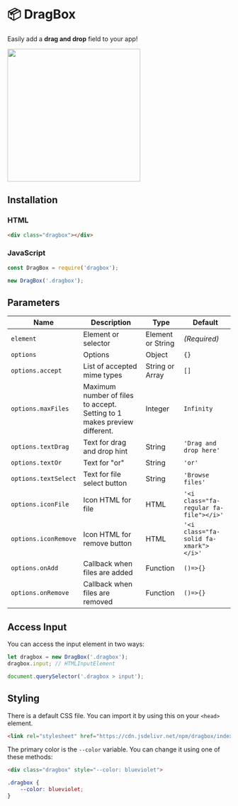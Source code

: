 # 📦 DragBox

Easily add a **drag and drop** field to your app!

<img src="https://bernzrdo.wtf/dragbox.png" width="300">

## Installation

### HTML

```html
<div class="dragbox"></div>
```

### JavaScript

```js
const DragBox = require('dragbox');

new DragBox('.dragbox');
```

## Parameters

| Name                 | Description                                                              | Type              | Default                                |
| -------------------- | ------------------------------------------------------------------------ | ----------------- | -------------------------------------- |
| `element`            | Element or selector                                                      | Element or String | *(Required)*                           |
| `options`            | Options                                                                  | Object            | `{}`                                   |
| `options.accept`     | List of accepted mime types                                              | String or Array   | `[]`                                   |
| `options.maxFiles`   | Maximum number of files to accept. Setting to 1 makes preview different. | Integer           | `Infinity`                             |
| `options.textDrag`   | Text for drag and drop hint                                              | String            | `'Drag and drop here'`                 |
| `options.textOr`     | Text for "or"                                                            | String            | `'or'`                                 |
| `options.textSelect` | Text for file select button                                              | String            | `'Browse files'`                       |
| `options.iconFile`   | Icon HTML for file                                                       | HTML              | `'<i class="fa-regular fa-file"></i>'` |
| `options.iconRemove` | Icon HTML for remove button                                              | HTML              | `'<i class="fa-solid fa-xmark"></i>'`  |
| `options.onAdd`      | Callback when files are added                                            | Function          | `()=>{}`                               |
| `options.onRemove`   | Callback when files are removed                                          | Function          | `()=>{}`                               |

## Access Input

You can access the input element in two ways:

```js
let dragbox = new DragBox('.dragbox');
dragbox.input; // HTMLInputElement
```

```js
document.querySelector('.dragbox > input');
```

## Styling

There is a default CSS file. You can import it by using this on your `<head>` element.

```html
<link rel="stylesheet" href="https://cdn.jsdelivr.net/npm/dragbox/index.css">
```

The primary color is the `--color` variable. You can change it using one of these methods:

```html
<div class="dragbox" style="--color: blueviolet">
```
```css
.dragbox {
    --color: blueviolet;
}
```
